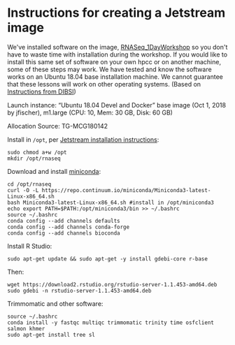 # Instructions for creating a Jetstream image

We've installed software on the image, [RNASeq_1DayWorkshop](https://use.jetstream-cloud.org/application/images/786) so you don't have to waste time with installation during the workshop. If you would like to install this same set of software on your own hpcc or on another machine, some of these steps may work. We have tested and know the software works on an Ubuntu 18.04 base installation machine. We cannot guarantee that these lessons will work on other operating systems. (Based on [Instructions from DIBSI](https://angus.readthedocs.io/en/2018/jetstream-bioconda-config.html))

Launch instance: “Ubuntu 18.04 Devel and Docker” base image (Oct 1, 2018 by jfischer), m1.large (CPU: 10, Mem: 30 GB, Disk: 60 GB)

Allocation Source: TG-MCG180142

Install in `/opt`, per [Jetstream installation instructions](https://iujetstream.atlassian.net/wiki/spaces/JWT/pages/17465521/Imaging+Guidelines):

```
sudo chmod a+w /opt
mkdir /opt/rnaseq
```
Download and install [miniconda](https://conda.io/docs/user-guide/install/linux.html):
```
cd /opt/rnaseq
curl -O -L https://repo.continuum.io/miniconda/Miniconda3-latest-Linux-x86_64.sh
bash Miniconda3-latest-Linux-x86_64.sh #install in /opt/miniconda3
echo export PATH=$PATH:/opt/miniconda3/bin >> ~/.bashrc
source ~/.bashrc
conda config --add channels defaults
conda config --add channels conda-forge
conda config --add channels bioconda
```

Install R Studio:

```
sudo apt-get update && sudo apt-get -y install gdebi-core r-base
```
Then:
```
wget https://download2.rstudio.org/rstudio-server-1.1.453-amd64.deb
sudo gdebi -n rstudio-server-1.1.453-amd64.deb
```
Trimmomatic and other software:
```
source ~/.bashrc
conda install -y fastqc multiqc trimmomatic trinity time osfclient salmon khmer
sudo apt-get install tree sl
```

